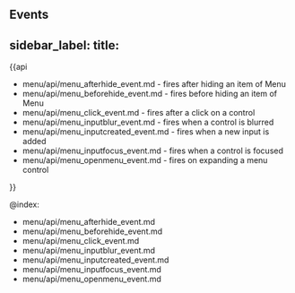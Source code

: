 Events
---
sidebar_label: 
title: 
---          

{{api

- menu/api/menu_afterhide_event.md - fires after hiding an item of Menu
- menu/api/menu_beforehide_event.md - fires before hiding an item of Menu
- menu/api/menu_click_event.md - fires after a click on a control
- menu/api/menu_inputblur_event.md - fires when a control is blurred
- menu/api/menu_inputcreated_event.md - fires when a new input is added
- menu/api/menu_inputfocus_event.md - fires when a control is focused
- menu/api/menu_openmenu_event.md - fires on expanding a menu control

}}

@index:
- menu/api/menu_afterhide_event.md
- menu/api/menu_beforehide_event.md
- menu/api/menu_click_event.md 
- menu/api/menu_inputblur_event.md 
- menu/api/menu_inputcreated_event.md
- menu/api/menu_inputfocus_event.md 
- menu/api/menu_openmenu_event.md 